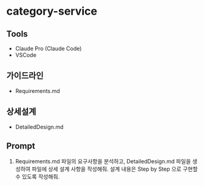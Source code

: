 # category-service

## Tools
- Claude Pro (Claude Code)
- VSCode

## 가이드라인
- Requirements.md

## 상세설계
- DetailedDesign.md 

## Prompt
  1. Requirements.md 파일의 요구사항을 분석하고, DetailedDesign.md 파일을 생성하여 파일에 상세 설계 사항을 작성해줘. 
설계 내용은 Step by Step 으로 구현할 수 있도록 작성해줘.